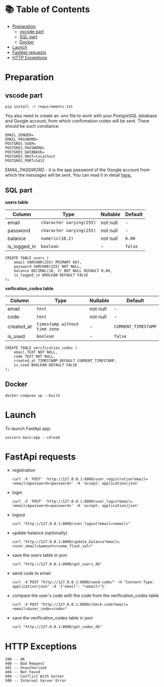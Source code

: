 # 📚 Table of Contents

- [Preparation](#preparation)
  - [vscode part](#vscode-part)
  - [SQL part](#sql-part)
  - [Docker](#docker)
- [Launch](#launch)
- [FastApi requests](#fastapi-requests)
- [HTTP Exceptions](#http-exceptions)

# Preparation
## vscode part
```
pip install -r requirements.txt
```
You also need to create an *.env* file to work with your PostgreSQL database and Google account, from which confirmation codes will be sent.
There should be such constance:
```
EMAIL_SENDER=
EMAIL_PASSWORD=
POSTGRES_USER=
POSTGRES_PASSWORD=
POSTGRES_DATABASE=
POSTGRES_HOST=localhost
POSTGRES_PORT=5432
```
EMAIL_PASSWORD - it is the app password of the Google account from which the messages will be sent.
You can read it in detail [here.](https://support.google.com/mail/answer/185833?hl=en&ref_topic=3394217&sjid=5235200406851987490-EU)

## SQL part

**users table**

| Column       | Type                     | Nullable | Default |
|--------------|--------------------------|----------|---------|
| email        | `character varying(255)` | not null | -       |
| password     | `character varying(255)` | not null | -       |
| balance      | `numeric(10,2)`          | not null | `0.00`  |
| is_logged_in | `boolean`                | -        | `false` |
```
CREATE TABLE users (
    email VARCHAR(255) PRIMARY KEY,
    password VARCHAR(255) NOT NULL,
    balance DECIMAL(10, 2) NOT NULL DEFAULT 0.00,
    is_logged_in BOOLEAN DEFAULT FALSE
);
```

**veification_codes table**

| Column     | Type                          | Nullable | Default             |
|------------|-------------------------------|----------|---------------------|
| email      | `text`                        | not null | -                   |
| code       | `text`                        | not null | -                   |
| created_at | `timestamp without time zone` | -        | `CURRENT_TIMESTAMP` |
| is_used    | `boolean`                     | -        | `false`             |
```
CREATE TABLE verification_codes (
    email TEXT NOT NULL,
    code TEXT NOT NULL,
    created_at TIMESTAMP DEFAULT CURRENT_TIMESTAMP,
    is_used BOOLEAN DEFAULT FALSE
);
```

## Docker
```
docker-compose up --build
```


# Launch
To launch FastApi app:
```
uvicorn main:app --reload
```

# FastApi requests

- registration
  ```
  curl -X 'POST' 'http://127.0.0.1:8000/user_registration?email=<email>&password=<password>' -H 'accept: application/json'
  ```
- login
  ```
  curl -X 'POST' 'http://127.0.0.1:8000/user_login?email=<email>&password=<password>' -H 'accept: application/json'
  ```
- logout
  ```
  curl "http://127.0.0.1:8000/user_logout?email=<email>"
  ```
- update balance (optionally)
  ```
  curl "http://127.0.0.1:8000/update_balance?email=<user_email>&amount=<some_float_val>"
  ```
- save the users table in json
  ```
  curl "http://127.0.0.1:8000/get_users_db"
  ```
- send code to email
  ```
  curl -X POST "http://127.0.0.1:8000/send-code/" -H "Content-Type: application/json" -d '{"email": "<email>"}'
  ```
- compare the user's code with the code from the verification_codes table
  ```
  curl -X POST "http://127.0.0.1:8000/check-code?email=<email>&user_code=<code>"
  ```
- save the verification_codes table in json
  ```
  curl "http://127.0.0.1:8000/get_codes_db"
  ```

# HTTP Exceptions
```
200 -- OK
400 -- Bad Request
401 -- Unauthorized
404 -- Not Found
409 -- Conflict With Server
500 -- Internal Server Error
```

